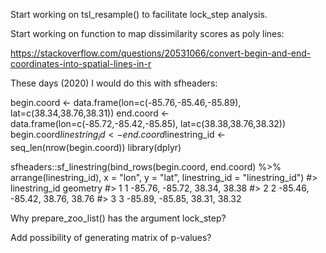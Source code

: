 Start working on tsl_resample() to facilitate lock_step analysis.

Start working on function to map dissimilarity scores as poly lines:

https://stackoverflow.com/questions/20531066/convert-begin-and-end-coordinates-into-spatial-lines-in-r

These days (2020) I would do this with sfheaders:

begin.coord <- data.frame(lon=c(-85.76,-85.46,-85.89), lat=c(38.34,38.76,38.31))
end.coord <- data.frame(lon=c(-85.72,-85.42,-85.85), lat=c(38.38,38.76,38.32))
begin.coord$linestring_id <- end.coord$linestring_id <- seq_len(nrow(begin.coord))
library(dplyr)

sfheaders::sf_linestring(bind_rows(begin.coord, end.coord) %>% arrange(linestring_id), 
                         x = "lon", y = "lat", linestring_id = "linestring_id")
#>   linestring_id                     geometry
#> 1             1 -85.76, -85.72, 38.34, 38.38
#> 2             2 -85.46, -85.42, 38.76, 38.76
#> 3             3 -85.89, -85.85, 38.31, 38.32


Why prepare_zoo_list() has the argument lock_step?

Add possibility of generating matrix of p-values?
